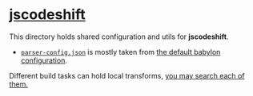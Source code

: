 # [jscodeshift](https://github.com/facebook/jscodeshift)

This directory holds shared configuration and utils for **jscodeshift**.

-   [`parser-config.json`](./parser-config.json) is mostly taken from [the default babylon configuration](https://github.com/facebook/jscodeshift/blob/48f5d6d6e5e769639b958f1a955c83c68157a5fa/parser/babylon.js).

Different build tasks can hold local transforms, [you may search each of them.](https://github.com/ampproject/amphtml/search?l=JavaScript&q=jscodeshift)

